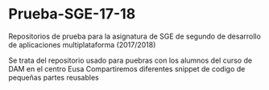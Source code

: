 # Prueba-SGE-17-18
Repositorios de prueba para la asignatura de SGE de segundo de desarrollo de aplicaciones multiplataforma (2017/2018)

Se trata del repositorio usado para puebras con los alumnos del curso de DAM en el centro Eusa
Compartiremos diferentes snippet de codigo de pequeñas partes reusables 
